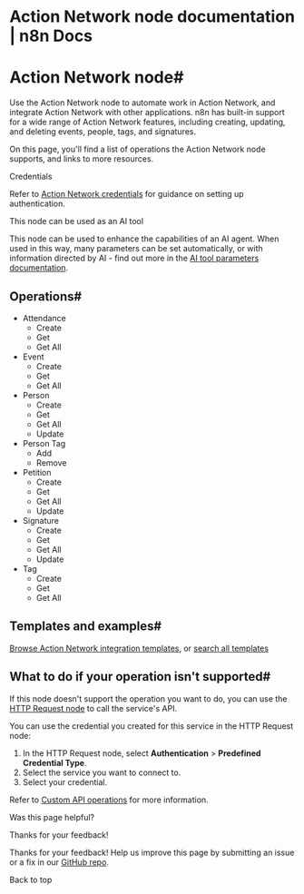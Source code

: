# Action Network node documentation | n8n Docs

[ ](https://github.com/n8n-io/n8n-docs/edit/main/docs/integrations/builtin/app-nodes/n8n-nodes-base.actionnetwork.md "Edit this page")

# Action Network node#

Use the Action Network node to automate work in Action Network, and integrate Action Network with other applications. n8n has built-in support for a wide range of Action Network features, including creating, updating, and deleting events, people, tags, and signatures. 

On this page, you'll find a list of operations the Action Network node supports, and links to more resources.

Credentials

Refer to [Action Network credentials](../../credentials/actionnetwork/) for guidance on setting up authentication. 

This node can be used as an AI tool

This node can be used to enhance the capabilities of an AI agent. When used in this way, many parameters can be set automatically, or with information directed by AI - find out more in the [AI tool parameters documentation](../../../../advanced-ai/examples/using-the-fromai-function/).

## Operations#

  * Attendance
    * Create
    * Get
    * Get All
  * Event
    * Create
    * Get
    * Get All
  * Person
    * Create
    * Get
    * Get All
    * Update
  * Person Tag
    * Add
    * Remove
  * Petition
    * Create
    * Get
    * Get All
    * Update
  * Signature
    * Create
    * Get
    * Get All
    * Update
  * Tag
    * Create
    * Get
    * Get All

## Templates and examples#

[Browse Action Network integration templates](https://n8n.io/integrations/action-network/), or [search all templates](https://n8n.io/workflows/)

## What to do if your operation isn't supported#

If this node doesn't support the operation you want to do, you can use the [HTTP Request node](../../core-nodes/n8n-nodes-base.httprequest/) to call the service's API.

You can use the credential you created for this service in the HTTP Request node: 

  1. In the HTTP Request node, select **Authentication** > **Predefined Credential Type**.
  2. Select the service you want to connect to.
  3. Select your credential.

Refer to [Custom API operations](../../../custom-operations/) for more information.

Was this page helpful? 

Thanks for your feedback! 

Thanks for your feedback! Help us improve this page by submitting an issue or a fix in our [GitHub repo](https://github.com/n8n-io/n8n-docs). 

Back to top